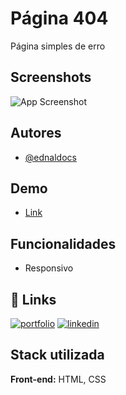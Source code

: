 
# Página 404

Página simples de erro 


## Screenshots

![App Screenshot](https://firebasestorage.googleapis.com/v0/b/gallery-40e70.appspot.com/o/images%2FCaptura%20de%20tela%20de%202023-02-27%2014-34-19.png?alt=media&token=9be61524-ae64-4086-a65d-826024cefdc0)


## Autores

- [@ednaldocs](https://www.github.com/ednaldocs)


## Demo

- [Link](https://ednaldocs.github.io/erro-404/)


## Funcionalidades

- Responsivo


## 🔗 Links
[![portfolio](https://img.shields.io/badge/my_portfolio-000?style=for-the-badge&logo=ko-fi&logoColor=white)](https://developerednaldocavalcante.netlify.app/)
[![linkedin](https://img.shields.io/badge/linkedin-0A66C2?style=for-the-badge&logo=linkedin&logoColor=white)](https://www.linkedin.com/)


## Stack utilizada

**Front-end:** HTML, CSS

